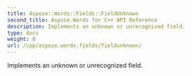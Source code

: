 ```yaml
---
title: Aspose::Words::Fields::FieldUnknown
second_title: Aspose.Words for C++ API Reference
description: Implements an unknown or unrecognized field. 
type: docs
weight: 0
url: /cpp/aspose.words.fields/fieldunknown/
---
```


Implements an unknown or unrecognized field. 

